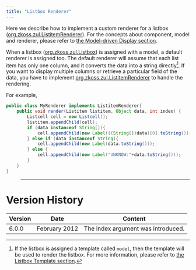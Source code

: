```yaml
---
title: "Listbox Renderer"
---
```


Here we describe how to implement a custom renderer for a listbox
([org.zkoss.zul.ListitemRenderer](https://www.zkoss.org/javadoc/latest/zk/org/zkoss/zul/ListitemRenderer.html)).
For the concepts about component, model and renderer, please refer to
[the Model-driven Display section]({{site.baseurl}}/zk_dev_ref/mvc/list_model#Model-driven_Display).

When a listbox ([org.zkoss.zul.Listbox](https://www.zkoss.org/javadoc/latest/zk/org/zkoss/zul/Listbox.html)) is assigned
with a model, a default renderer is assigned too. The default renderer
will assume that each list item has only one column, and it converts the
data into a string directly[^1]. If you want to display multiple columns
or retrieve a particular field of the data, you have to implement
[org.zkoss.zul.ListitemRenderer](https://www.zkoss.org/javadoc/latest/zk/org/zkoss/zul/ListitemRenderer.html) to
handle the rendering.

For example,

```java
public class MyRenderer implements ListitemRenderer{
    public void render(Listitem listitem, Object data, int index) {
        Listcell cell = new Listcell();
        listitem.appendChild(cell);
        if (data instanceof String[]){
            cell.appendChild(new Label(((String[])data)[0].toString()));
        } else if (data instanceof String){
            cell.appendChild(new Label(data.toString()));
        } else {
            cell.appendChild(new Label("UNKNOW:"+data.toString()));
        }
    }
}
```

> ------------------------------------------------------------------------
>
> <references/>

# Version History

| Version | Date          | Content                            |
|---------|---------------|------------------------------------|
| 6.0.0   | February 2012 | The index argument was introduced. |

[^1]: If the listbox is assigned a template called `model`, then the
    template will be used to render the listbox. For more information,
    please refer to [the Listbox Template section]({{site.baseurl}}/zk_dev_ref/mvc/listbox_template).
